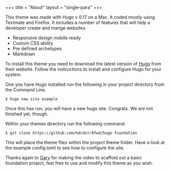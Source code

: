 +++
title = "About"
layout = "single-para"
+++

This theme was made with Hugo v 0.17 on a Mac. It coded mostly using Textmate and Firefox. It includes a number of features that will help a developer create and mange websites. 

- Responsive design mobile ready
- Custom CSS ability
- Pre defined archetypes
- Markdown

To install this theme you need to download the latest version of [Hugo](http://gohugo.io) from their website. Follow the instructions to install and configure Hugo for your system. 

One you have Hugo installed run the following in your project directory from the Command Line. 

	$ hugo new site example 

Once this has run, you will have a new hugo site. Congrats. We are not finished yet, though. 

Within your themes directory run the following command. 

	$ git clone https://github.com/hdcdstr8fwd/hugo-foundation

This will place the theme files within the project theme folder. Have a look at the example config.toml to see how to configure the site.

Thanks again to [Gary](https://www.youtube.com/channel/UCNUxl0ffgmbC_nK2rSmFTNg) for making the video to scaffold out a basic foundation project, feel free to use and modify this theme as you wish. 